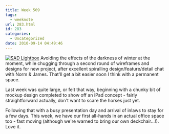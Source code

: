```yaml
---
title: Week 509
tags:
  - weeknote
url: 283.html
id: 283
categories:
  - Uncategorized
date: 2010-09-14 04:49:46
---
```


[![SAD Lightbox](https://farm5.static.flickr.com/4103/4989366543_99175fbd47.jpg)](https://www.flickr.com/photos/paulpod/4989366543/ "SAD Lightbox by Paulpod, on Flickr") Avoiding the effects of the darkness of winter at the moment, while chugging through a second round of wireframes and designs for new project, after excellent spiralling design/feature/detail chat with Norm & James. That'll get a bit easier soon I think with a permanent space. 

Last week was quite large, or felt that way, beginning with a chunky bit of mockup design completed to show off an iPad concept - fairly straightforward actually, don't want to scare the horses just yet. 

Following that with a busy presentation day and arrival of inlaws to stay for a few days. This week, we have our first all-hands in an actual office space too - fast moving (although we're warned to bring our own deckchair...!). Love it.